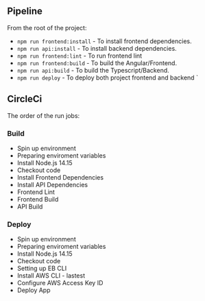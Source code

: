 ## Pipeline

From the root of the project:
- `npm run frontend:install`    - To install frontend dependencies.
- `npm run api:install`     - To install backend dependencies.
- `npm run frontend:lint`  - To run frontend lint
- `npm run frontend:build`      - To build the Angular/Frontend.
- `npm run api:build`       - To build the Typescript/Backend.
- `npm run deploy`     - To deploy both project frontend and backend `

## CircleCi

The order of the run jobs:
### Build
- Spin up environment
- Preparing enviroment variables
- Install Node.js 14.15
- Checkout code
- Install Frontend Dependencies
- Install API Dependencies
- Frontend Lint
- Frontend Build
- API Build
### Deploy
- Spin up environment
- Preparing enviroment variables
- Install Node.js 14.15
- Checkout code
- Setting up EB CLI
- Install AWS CLI - lastest
- Configure AWS Access Key ID
- Deploy App